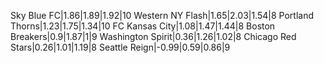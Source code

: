 Sky Blue FC|1.86|1.89|1.92|10
Western NY Flash|1.65|2.03|1.54|8
Portland Thorns|1.23|1.75|1.34|10
FC Kansas City|1.08|1.47|1.44|8
Boston Breakers|0.9|1.87|1|9
Washington Spirit|0.36|1.26|1.02|8
Chicago Red Stars|0.26|1.01|1.19|8
Seattle Reign|-0.99|0.59|0.86|9
